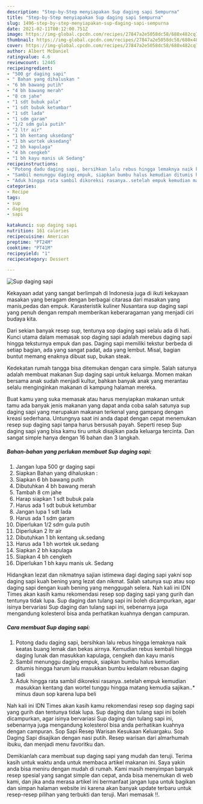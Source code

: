 ```yaml
---
description: "Step-by-Step menyiapakan Sup daging sapi Sempurna"
title: "Step-by-Step menyiapakan Sup daging sapi Sempurna"
slug: 1496-step-by-step-menyiapakan-sup-daging-sapi-sempurna
date: 2021-02-11T00:12:00.751Z
image: https://img-global.cpcdn.com/recipes/27847a2e5058dc58/680x482cq70/sup-daging-sapi-foto-resep-utama.jpg
thumbnail: https://img-global.cpcdn.com/recipes/27847a2e5058dc58/680x482cq70/sup-daging-sapi-foto-resep-utama.jpg
cover: https://img-global.cpcdn.com/recipes/27847a2e5058dc58/680x482cq70/sup-daging-sapi-foto-resep-utama.jpg
author: Albert McDaniel
ratingvalue: 4.6
reviewcount: 12445
recipeingredient:
- "500 gr daging sapi"
- " Bahan yang dihaluskan "
- "6 bh bawang putih"
- "4 bh bawang merah"
- "8 cm jahe"
- "1 sdt bubuk pala"
- "1 sdt bubuk ketumbar"
- "1 sdt lada"
- "1 sdm garam"
- "1/2 sdm gula putih"
- "2 ltr air"
- "1 bh kentang uksedang"
- "1 bh wortek uksedang"
- "2 bh kapulaga"
- "4 bh cengkeh"
- "1 bh kayu manis uk Sedang"
recipeinstructions:
- "Potong dadu daging sapi, bersihkan lalu rebus hingga lemaknya naik keatas buang lemak dan bekas airnya. Kemudian rebus kembali hingga daging lunak dan masukkan kapulaga, cengkeh dan kayu manis"
- "Sambil menunggu daging empuk, siapkan bumbu halus kemudian ditumis hingga harum lalu masukkan bumbu kedalam rebusan daging tadi"
- "Aduk hingga rata sambil dikoreksi rasanya..setelah empuk kemudian masukkan kentang dan wortel tunggu hingga matang kemudia sajikan..* minus daun sop karena lupa beli"
categories:
- Recipe
tags:
- sup
- daging
- sapi

katakunci: sup daging sapi 
nutrition: 161 calories
recipecuisine: American
preptime: "PT24M"
cooktime: "PT41M"
recipeyield: "1"
recipecategory: Dessert

---
```



![Sup daging sapi](https://img-global.cpcdn.com/recipes/27847a2e5058dc58/680x482cq70/sup-daging-sapi-foto-resep-utama.jpg)

Kekayaan adat yang sangat berlimpah di Indonesia juga di ikuti kekayaan masakan yang beragam dengan berbagai citarasa dari masakan yang manis,pedas dan empuk. Karasteristik kuliner Nusantara sup daging sapi yang penuh dengan rempah memberikan keberaragaman yang menjadi ciri budaya kita.


Dari sekian banyak resep sup, tentunya sop daging sapi selalu ada di hati. Kunci utama dalam memasak sop daging sapi adalah merebus daging sapi hingga teksturnya empuk dan pas. Daging sapi memiliki tekstur berbeda di setiap bagian, ada yang sangat padat, ada yang lembut. Misal, bagian buntut memang enaknya dibuat sup, bukan steak.

Kedekatan rumah tangga bisa ditemukan dengan cara simple. Salah satunya adalah membuat makanan Sup daging sapi untuk keluarga. Momen makan bersama anak sudah menjadi kultur, bahkan banyak anak yang merantau selalu menginginkan makanan di kampung halaman mereka.

Buat kamu yang suka memasak atau harus menyiapkan makanan untuk tamu ada banyak jenis makanan yang dapat anda coba salah satunya sup daging sapi yang merupakan makanan terkenal yang gampang dengan kreasi sederhana. Untungnya saat ini anda dapat dengan cepat menemukan resep sup daging sapi tanpa harus bersusah payah.
Seperti resep Sup daging sapi yang bisa kamu tiru untuk disajikan pada keluarga tercinta. Dan sangat simple hanya dengan 16 bahan dan 3 langkah.


<!--inarticleads1-->

##### Bahan-bahan yang perlukan membuat Sup daging sapi:

1. Jangan lupa 500 gr daging sapi
1. Siapkan  Bahan yang dihaluskan :
1. Siapkan 6 bh bawang putih
1. Dibutuhkan 4 bh bawang merah
1. Tambah 8 cm jahe
1. Harap siapkan 1 sdt bubuk pala
1. Harus ada 1 sdt bubuk ketumbar
1. Jangan lupa 1 sdt lada
1. Harus ada 1 sdm garam
1. Diperlukan 1/2 sdm gula putih
1. Diperlukan 2 ltr air
1. Dibutuhkan 1 bh kentang uk.sedang
1. Harus ada 1 bh wortek uk.sedang
1. Siapkan 2 bh kapulaga
1. Siapkan 4 bh cengkeh
1. Diperlukan 1 bh kayu manis uk. Sedang


Hidangkan lezat dan nikmatnya sajian istimewa dagi daging sapi yakni sop daging sapi kuah bening yang lezat dan nikmat. Salah satunya sup atau sop daging sapi dengan kuah bening yang menggugah selera. Nah kali ini IDN Times akan kasih kamu rekomendasi resep sop daging sapi yang gurih dan tentunya tidak lupa. Sup daging dan tulang sapi ini boleh dicampurkan, agar isinya bervariasi Sup daging dan tulang sapi ini, sebenarnya juga mengandung kolesterol bisa anda perhatikan kuahnya dengan campuran. 

<!--inarticleads2-->

##### Cara membuat  Sup daging sapi:

1. Potong dadu daging sapi, bersihkan lalu rebus hingga lemaknya naik keatas buang lemak dan bekas airnya. Kemudian rebus kembali hingga daging lunak dan masukkan kapulaga, cengkeh dan kayu manis
1. Sambil menunggu daging empuk, siapkan bumbu halus kemudian ditumis hingga harum lalu masukkan bumbu kedalam rebusan daging tadi
1. Aduk hingga rata sambil dikoreksi rasanya..setelah empuk kemudian masukkan kentang dan wortel tunggu hingga matang kemudia sajikan..* minus daun sop karena lupa beli


Nah kali ini IDN Times akan kasih kamu rekomendasi resep sop daging sapi yang gurih dan tentunya tidak lupa. Sup daging dan tulang sapi ini boleh dicampurkan, agar isinya bervariasi Sup daging dan tulang sapi ini, sebenarnya juga mengandung kolesterol bisa anda perhatikan kuahnya dengan campuran. Sop Sapi Resep Warisan Kesukaan Keluargaku. Sop Daging Sapi disajikan dengan nasi putih. Resep warisan dari almarhumah ibuku, dan menjadi menu favoritku dan. 

Demikianlah cara membuat sup daging sapi yang mudah dan teruji. Terima kasih untuk waktu anda untuk membaca artikel makanan ini. Saya yakin anda bisa meniru dengan mudah di rumah. Kami masih menyimpan banyak resep spesial yang sangat simple dan cepat, anda bisa menemukan di web kami, dan jika anda merasa artikel ini bermanfaat jangan lupa untuk bagikan dan simpan halaman website ini karena akan banyak update terbaru untuk resep-resep pilihan yang terbukti dan teruji. Mari memasak !!. 
